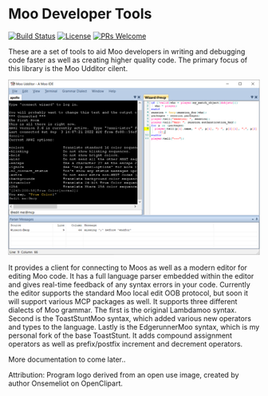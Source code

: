 # Moo Developer Tools

[![Build Status](https://github.com/wiredwiz/Moo-Developer-Tools/actions/workflows/dotnet.yml/badge.svg)](https://github.com/wiredwiz/Moo-Developer-Tools/actions/workflows/dotnet.yml)
[![License](https://img.shields.io/badge/license-BSD-blue.svg)](https://raw.githubusercontent.com/wiredwiz/Moo-Developer-Tools/master/LICENSE)
[![PRs Welcome](https://img.shields.io/badge/PRs-welcome-brightgreen.svg?style=flat-square)](http://makeapullrequest.com)

These are a set of tools to aid Moo developers in writing and debugging code faster as well as 
creating higher quality code.  The primary focus of this library is the Moo Udditor cilent.

![Editor Sample](https://github.com/wiredwiz/Moo-Developer-Tools/blob/Assets/RepositoryAssets/UdditorDemo.png?raw=true)

It provides
a client for connecting to Moos as well as a modern editor for editing Moo code.  It has a full language
parser embedded within the editor and gives real-time feedback of any syntax errors in your code.
Currently the editor supports the standard Moo local edit OOB protocol, but soon it will support various
MCP packages as well.  It supports three different dialects of Moo grammar.  The first is the original
Lambdamoo syntax.  Second is the ToastStuntMoo syntax, which added various new operators and types to the
language.  Lastly is the EdgerunnerMoo syntax, which is my personal fork of the base ToastStunt.  It adds
compound assignment operators as well as prefix/postfix increment and decrement operators.

More documentation to come later..

Attribution:
Program logo derived from an open use image, created by author Onsemeliot on OpenClipart.
